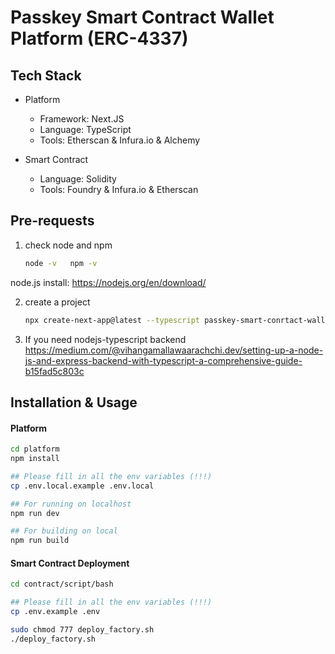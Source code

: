 # Passkey Smart Contract Wallet Platform (ERC-4337)

## Tech Stack
- Platform
  - Framework: Next.JS
  - Language: TypeScript
  - Tools: Etherscan & Infura.io & Alchemy

- Smart Contract
  - Language: Solidity
  - Tools: Foundry & Infura.io & Etherscan

## Pre-requests
  1. check node and npm
     ```bash
     node -v   npm -v
  node.js install: https://nodejs.org/en/download/
  
  2. create a project
     ```bash
     npx create-next-app@latest --typescript passkey-smart-conrtact-wallet-platform
  3. If you need nodejs-typescript backend
     https://medium.com/@vihangamallawaarachchi.dev/setting-up-a-node-js-and-express-backend-with-typescript-a-comprehensive-guide-b15fad5c803c

## Installation & Usage

#### Platform

```bash
cd platform
npm install

## Please fill in all the env variables (!!!)
cp .env.local.example .env.local

## For running on localhost
npm run dev

## For building on local
npm run build
```

#### Smart Contract Deployment

```bash
cd contract/script/bash

## Please fill in all the env variables (!!!)
cp .env.example .env

sudo chmod 777 deploy_factory.sh
./deploy_factory.sh
```



